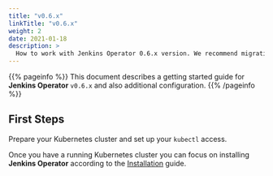 ```yaml
---
title: "v0.6.x"
linkTitle: "v0.6.x"
weight: 2
date: 2021-01-18
description: >
  How to work with Jenkins Operator 0.6.x version. We recommend migrating to a newer version.
---
```


{{% pageinfo %}}
This document describes a getting started guide for **Jenkins Operator** `v0.6.x` and also additional configuration.
{{% /pageinfo %}}

## First Steps

Prepare your Kubernetes cluster and set up your `kubectl` access.

Once you have a running Kubernetes cluster you can focus on installing **Jenkins Operator** according to the 
[Installation](/kubernetes-operator/docs/getting-started/v0.6.0/installing-the-operator/) guide.
